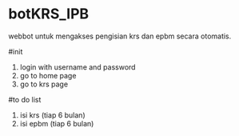 # botKRS_IPB
webbot untuk mengakses pengisian krs dan epbm secara otomatis.

#init
1. login with username and password
2. go to home page
3. go to krs page

#to do list
1. isi krs (tiap 6 bulan)
2. isi epbm (tiap 6 bulan)
